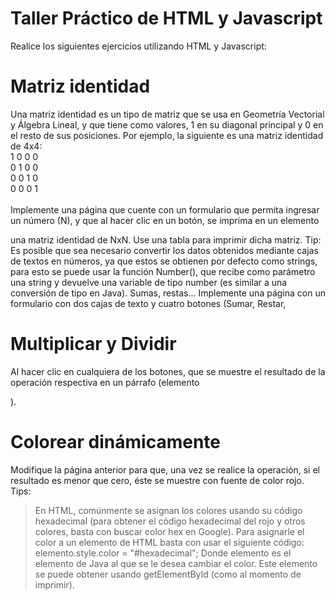 # Taller Práctico de HTML y Javascript

Realice los siguientes ejercicios utilizando HTML y Javascript:

# Matriz identidad

Una matriz identidad es un tipo de matriz que se usa en Geometría Vectorial y Álgebra Lineal, y
que tiene como valores, 1 en su diagonal principal y 0 en el resto de sus posiciones. Por ejemplo, la
siguiente es una matriz identidad de 4x4:
<br>
                                      1 0 0 0<br>
                                      0 1 0 0<br>
                                      0 0 1 0<br>
                                      0 0 0 1<br>
<br>
Implemente una página que cuente con un formulario que permita ingresar un número (N), y que
al hacer clic en un botón, se imprima en un elemento <DIV> una matriz identidad de NxN. Use una
tabla para imprimir dicha matriz.
Tip: Es posible que sea necesario convertir los datos obtenidos mediante cajas de textos en
números, ya que estos se obtienen por defecto como strings, para esto se puede usar la función
Number(), que recibe como parámetro una string y devuelve una variable de tipo number (es
similar a una conversión de tipo en Java).
Sumas, restas…
Implemente una página con un formulario con dos cajas de texto y cuatro botones (Sumar, Restar,

# Multiplicar y Dividir

Al hacer clic en cualquiera de los botones, que se muestre el resultado de la
operación respectiva en un párrafo (elemento <P>).


# Colorear dinámicamente

Modifique la página anterior para que, una vez se realice la operación, si el resultado es menor
que cero, éste se muestre con fuente de color rojo.
Tips:
> En HTML, comúnmente se asignan los colores usando su código hexadecimal (para
obtener el código hexadecimal del rojo y otros colores, basta con buscar color hex en
Google).
> Para asignarle el color a un elemento de HTML basta con usar el siguiente código:
elemento.style.color = "#hexadecimal";
> Donde elemento es el elemento de Java al que se le desea cambiar el color. Este
elemento se puede obtener usando getElementById (como al momento de imprimir).
